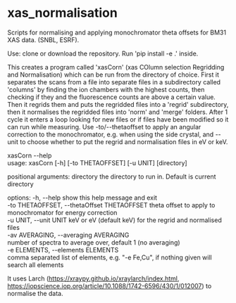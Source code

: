 # xas_normalisation
Scripts for normalising and applying monochromator theta offsets for BM31 XAS data. (SNBL, ESRF).

Use: clone or download the repository. Run 'pip install -e .' inside. 

This creates a program called 'xasCorn' (xas COlumn selection Regridding and Normalisation) which can be run from the directory of choice. First it separates the scans from a file into separate files in a subdirectory called 'columns' by finding the ion chambers with the highest counts, then checking if they and the fluorescence counts are above a certain value. Then it regrids them and puts the regridded files into a 'regrid' subdirectory, then it normalises the regridded files into 'norm' and 'merge' folders. After 1 cycle it enters a loop looking for new files or if files have been modified so it can run while measuring. Use -to/--thetaoffset to apply an angular correction to the monochromator, e.g. when using the side crystal, and --unit to choose whether to put the regrid and normalisation files in eV or keV.

xasCorn --help<br>
usage: xasCorn [-h] [-to THETAOFFSET] [-u UNIT] [directory]

positional arguments:
  directory             the directory to run in. Default is current directory

options:
  -h, --help            show this help message and exit<br>
  -to THETAOFFSET, --thetaOffset THETAOFFSET
                        theta offset to apply to monochromator for energy correction<br>
  -u UNIT, --unit UNIT  keV or eV (default keV) for the regrid and normalised files<br>
  -av AVERAGING, --averaging AVERAGING<br>
                        number of spectra to average over, default 1 (no averaging)<br>
  -e ELEMENTS, --elements ELEMENTS<br>
                        comma separated list of elements, e.g. "-e Fe,Cu", if nothing given will search all elements<br>

It uses Larch (https://xraypy.github.io/xraylarch/index.html, https://iopscience.iop.org/article/10.1088/1742-6596/430/1/012007) to normalise the data.
